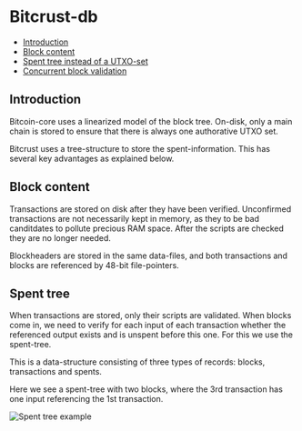 
# Bitcrust-db

- [Introduction](#introduction)
- [Block content](#block_content)
- [Spent tree instead of a UTXO-set](#spent_tree)
- [Concurrent block validation](#spent_tree)

## Introduction

Bitcoin-core uses a linearized model of the block tree. On-disk, only a main chain 
is stored to ensure that there is always one authorative UTXO set.

Bitcrust uses a tree-structure to store the spent-information. This has several key
advantages as explained below.


## Block content

Transactions are stored on disk after they have been verified. 
Unconfirmed transactions are not necessarily kept in memory, as 
they to be bad canditdates to pollute precious RAM space. After the scripts
are checked they are no longer needed.

Blockheaders are stored in the same data-files, and both transactions
 and blocks are referenced by 48-bit file-pointers.
 
## Spent tree

When transactions are stored, only their scripts are validated. When blocks come in,
  we need to verify for each input of each transaction whether the referenced output exists and is unspent before
   this one. For this we use the spent-tree.
   
   This is a data-structure consisting of three types of records: blocks, transactions and spents.
   
   Here we see a spent-tree with two blocks, where the 3rd transaction has one input referencing the 1st transaction.
   
   
   ![Spent tree example](https://cdn.rawgit.com/tomasvdw/bitcrust/master/doc/spent-tree1.svg "Spent-tree example")